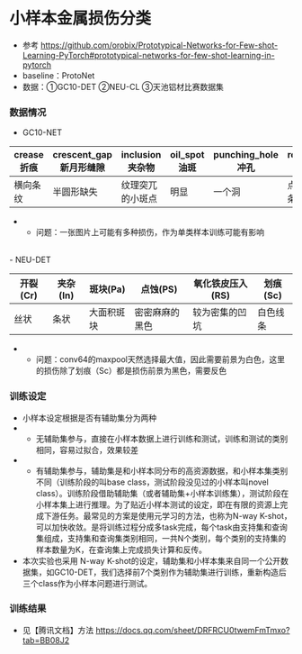 # 小样本金属损伤分类
- 参考 https://github.com/orobix/Prototypical-Networks-for-Few-shot-Learning-PyTorch#prototypical-networks-for-few-shot-learning-in-pytorch
- baseline：ProtoNet
- 数据：①GC10-DET ②NEU-CL ③天池铝材比赛数据集
### 数据情况
-  GC10-NET

|  crease折痕  | crescent_gap新月形缝隙  | inclusion夹杂物  | oil_spot油斑 | punching_hole冲孔  | rolled_pit轧坑  | silk_spot丝斑  | waist_folding焊缝  | water_spot水斑  | welding_line腰部折痕  |
|  ----  | ----  |  ----  |  ----  |  ----  |  ----  |  ----  |  ----  |  ----  |  ----  |
| 横向条纹  | 半圆形缺失 | 纹理突兀的小斑点 | 明显 | 一个洞 | 点、片、条状坑 | 丝状细细的 | 不太明显 | 明显 | 一条皱纹 |

- - 问题：一张图片上可能有多种损伤，作为单类样本训练可能有影响 
<br />
- NEU-DET

|  开裂(Cr)  | 夹杂(In)  | 斑块(Pa)  | 点蚀(PS) | 氧化铁皮压入(RS)  | 划痕(Sc)  |
|  ----  | ----  |  ----  |  ----  |  ----  |  ----  |
| 丝状  | 条状 | 大面积斑块 | 密密麻麻的黑色 | 较为密集的凹坑 | 白色线条 |

- - 问题：conv64的maxpool天然选择最大值，因此需要前景为白色，这里的损伤除了划痕（Sc）都是损伤前景为黑色，需要反色
### 训练设定
- 小样本设定根据是否有辅助集分为两种
- - 无辅助集参与，直接在小样本数据上进行训练和测试，训练和测试的类别相同，容易过拟合，效果较差
- - 有辅助集参与，辅助集是和小样本同分布的高资源数据，和小样本集类别不同（训练阶段的叫base class，测试阶段没见过的小样本叫novel class）。训练阶段借助辅助集（或者辅助集+小样本训练集），测试阶段在小样本集上进行推理。为了贴近小样本测试的设定，即在有限的资源上完成下游任务。最常见的方案是使用元学习的方法，也称为N-way K-shot，可以加快收敛。是将训练过程分成多task完成，每个task由支持集和查询集组成，支持集和查询集类别相同，一共N个类别，每个类别的支持集的样本数量为K，在查询集上完成损失计算和反传。
- 本次实验也采用 N-way K-shot的设定，辅助集和小样本集来自同一个公开数据集，如GC10-DET，我们选择前7个类别作为辅助集进行训练，重新构造后三个class作为小样本问题进行测试。

### 训练结果
- 见【腾讯文档】方法 https://docs.qq.com/sheet/DRFRCU0twemFmTmxo?tab=BB08J2

